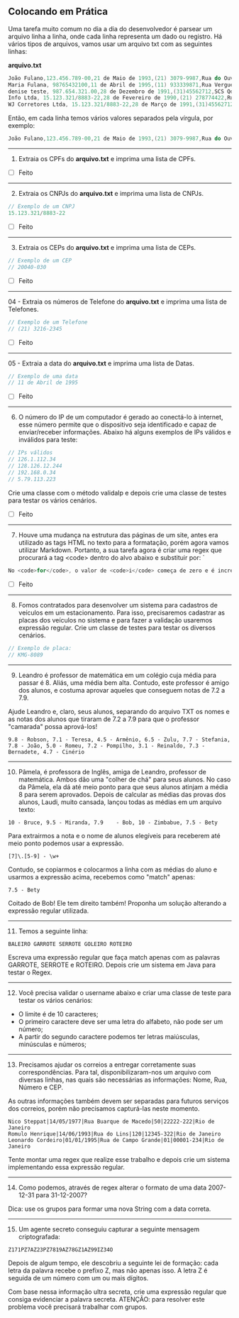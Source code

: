 ## Colocando em Prática

Uma tarefa muito comum no dia a dia do desenvolvedor é parsear um arquivo linha a linha, onde cada linha representa um dado ou registro. Há vários tipos de arquivos, vamos usar um arquivo txt com as seguintes linhas:

**arquivo.txt**
```java
João Fulano,123.456.789-00,21 de Maio de 1993,(21) 3079-9987,Rua do Ouvidor,50,20040-030,Rio de Janeiro
Maria Fulana, 98765432100,11 de Abril de 1995,(11) 933339871,Rua Vergueiro,3185,04101-300,São Paulo
denise teste, 987.654.321.00,28 de Dezembro de 1991,(31)45562712,SCS Qd. 8 Bl. B-50,11,70333-900,Rio Grande
Info Ltda, 15.123.321/8883-22,28 de Fevereiro de 1990,(21) 278774422,Rua do Ouvidor,55,20040-035,Rio de Janeiro
WJ Corretores Ltda, 15.123.321/8883-22,28 de Março de 1991,(31)45562712,Rua do Ouvidor,58,20040-038,Rio de Janeiro
```

Então, em cada linha temos vários valores separados pela vírgula, por exemplo:

```java
João Fulano,123.456.789-00,21 de Maio de 1993,(21) 3079-9987,Rua do Ouvidor,50,20040-030,Rio de Janeiro
```

---
01. Extraia os CPFs do **arquivo.txt** e imprima uma lista de CPFs. 

- [ ] Feito

---
02. Extraia os CNPJs do **arquivo.txt** e imprima uma lista de CNPJs.

```java
// Exemplo de um CNPJ
15.123.321/8883-22
```

- [ ] Feito

---
03. Extraia os CEPs do **arquivo.txt** e imprima uma lista de CEPs.

```java
// Exemplo de um CEP
// 20040-030
```

- [ ] Feito

---
04 - Extraia os números de Telefone do **arquivo.txt** e imprima uma lista de Telefones.

```java
// Exemplo de um Telefone
// (21) 3216-2345
```
- [ ] Feito

---
05 - Extraia a data do **arquivo.txt** e imprima uma lista de Datas.

```java
// Exemplo de uma data
// 11 de Abril de 1995
```
- [ ] Feito

---
06. O número do IP de um computador é gerado ao conectá-lo à internet, esse número permite que o dispositivo seja identificado e capaz de enviar/receber informações. Abaixo há alguns exemplos de IPs válidos e inválidos para teste:

```java
// IPs válidos
// 126.1.112.34
// 128.126.12.244
// 192.168.0.34
// 5.79.113.223
```

Crie uma classe com o método validaIp e depois crie uma classe de testes para testar os vários cenários.
- [ ] Feito

---
07. Houve uma mudança na estrutura das páginas de um site, antes era utilizado as tags HTML no texto para a formatação, porém agora vamos utilizar Markdown. Portanto, a sua tarefa agora é criar uma regex que procurará a tag \<code> dentro do alvo abaixo e substituir por: `

```java
No <code>for</code>, o valor de <code>i</code> começa de zero e é incrementado a cada volta enquanto <code>i < 10</code>, portando o bloco de código do for é executado 10 vezes.
```
- [ ] Feito

---
08. Fomos contratados para desenvolver um sistema para cadastros de veículos em um estacionamento. Para isso, precisaremos cadastrar as placas dos veículos no sistema e para fazer a validação usaremos expressão regular. Crie um classe de testes para testar os diversos cenários.

```java
// Exemplo de placa:
// KMG-8089
```

---
09. Leandro é professor de matemática em um colégio cuja média para passar é 8. Aliás, uma média bem alta. Contudo, este professor é amigo dos alunos, e costuma aprovar aqueles que conseguem notas de 7.2 a 7.9.

Ajude Leandro e, claro, seus alunos, separando do arquivo TXT os nomes e as notas dos alunos que tiraram de 7.2 a 7.9 para que o professor "camarada" possa aprová-los!

```
9.8 - Robson, 7.1 - Teresa, 4.5 - Armênio, 6.5 - Zulu, 7.7 - Stefania, 7.8 - João, 5.0 - Romeu, 7.2 - Pompilho, 3.1 - Reinaldo, 7.3 - Bernadete, 4.7 - Cinério 
```

---
10. Pâmela, é professora de Inglês, amiga de Leandro, professor de matemática. Ambos dão uma "colher de chá" para seus alunos. No caso da Pâmela, ela dá até meio ponto para que seus alunos atinjam a média 8 para serem aprovados. Depois de calcular as médias das provas dos alunos, Laudi, muito cansada, lançou todas as médias em um arquivo texto:

```
10 - Bruce, 9.5 - Miranda, 7.9    - Bob, 10 - Zimbabue, 7.5 - Bety
```

Para extrairmos a nota e o nome de alunos elegíveis para receberem até meio ponto podemos usar a expressão.

```
[7]\.[5-9] - \w+
```

Contudo, se copiarmos e colocarmos a linha com as médias do aluno e usarmos a expressão acima, recebemos como "match" apenas:

```
7.5 - Bety
```

Coitado de Bob! Ele tem direito também! Proponha um solução alterando a expressão regular utilizada.


---
11. Temos a seguinte linha:

```
BALEIRO GARROTE SERROTE GOLEIRO ROTEIRO
```

Escreva uma expressão regular que faça match apenas com as palavras GARROTE, SERROTE e ROTEIRO. Depois crie um sistema em Java para testar o Regex.

---
12. Você precisa validar o username abaixo e criar uma classe de teste para testar os vários cenários:

* O limite é de 10 caracteres;
* O primeiro caractere deve ser uma letra do alfabeto, não pode ser um número;
* A partir do segundo caractere podemos ter letras maiúsculas, minúsculas e números;

---
13. Precisamos ajudar os correios a entregar corretamente suas correspondências. Para tal, disponibilizaram-nos um arquivo com diversas linhas, nas quais são necessárias as informações: Nome, Rua, Número e CEP.

As outras informações também devem ser separadas para futuros serviços dos correios, porém não precisamos capturá-las neste momento.

```
Nico Steppat|14/05/1977|Rua Buarque de Macedo|50|22222-222|Rio de Janeiro
Romulo Henrique|14/06/1993|Rua do Lins|120|12345-322|Rio de Janeiro
Leonardo Cordeiro|01/01/1995|Rua de Campo Grande|01|00001-234|Rio de Janeiro
```

Tente montar uma regex que realize esse trabalho e depois crie um sistema implementando essa expressão regular.

---
14. Como podemos, através de regex alterar o formato de uma data 2007-12-31 para 31-12-2007?

Dica: use os grupos para formar uma nova String com a data correta.

---
15. Um agente secreto conseguiu capturar a seguinte mensagem criptografada:

```
Z171PZ7AZ23PZ7819AZ78GZ1AZ99IZ34O
```

Depois de algum tempo, ele descobriu a seguinte lei de formação: cada letra da palavra recebe o prefixo Z, mas não apenas isso. A letra Z é seguida de um número com um ou mais dígitos.

Com base nessa informação ultra secreta, crie uma expressão regular que consiga evidenciar a palavra secreta. ATENÇÃO: para resolver este problema você precisará trabalhar com grupos.



